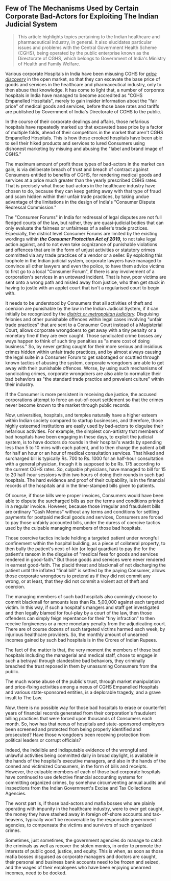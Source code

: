 ## Few of The Mechanisms Used by Certain Corporate Bad-Actors for Exploiting The Indian Judicial System

>This article highlights topics pertaining to the Indian healthcare and pharmaceutical industry, in general. It also elucidates particular issues and problems with the Central Government Health Scheme (CGHS), being operated by the public enterprise known as the Directorate of CGHS, which belongs to Government of India's Ministry of Health and Family Welfare. 

Various corporate Hospitals in India have been misusing CGHS for *[price discovery](https://en.wikipedia.org/wiki/Price_discovery)* in the open market, so that they can excavate the base price of goods and services in the healthcare and pharmaceutical industry, only to then abuse that knowledge. It has come to light that, a number of corporate hospitals in India have managed to become accredited as "CGHS Empanelled Hospitals", merely to gain insider information about the "fair price" of medical goods and services, before those base rates and tariffs are published by Government of India's Directorate of CGHS to the public. 

In the course of their corporate dealings and affairs, those nefarious hospitals have repeatedly marked up that excavated base price by a factor of multiple folds, ahead of their competitors in the market that aren't CGHS Empanelled Hospitals. This is how those crooked hospitals have been able to sell their hiked products and services to lured Consumers using dishonest marketing by misuing and abusing the "label and brand image of CGHS." 

The maximum amount of profit those types of bad-actors in the market can gain, is via deliberate breach of trust and breach of contract against Consumers entitled to benefits of CGHS, for rendering medical goods and services at a price much greater than the yearly prescribed CGHS rates. That is precisely what those bad-actors in the healthcare industry have chosen to do, because they can keep getting away with that type of fraud and scam hidden within their unfair trade practices, by taking undue advantage of the limitations in the design of India's "Consumer Dispute Redressal Commission."

The "Consumer Forums" in India for redressal of legal disputes are not full fledged courts of the law, but rather, they are quasi-judicial bodies that can only evaluate the fairness or unfairness of a seller's trade practices. Especially, the district level Consumer Forums are limited by the existing wordings within ***the Consumer Protection Act of 2019,*** to not take legal action against, and to not even take cognizance of punishable violations and offences that are in the form of unjust activities or statutory crimes committed via any trade practices of a vendor or a seller. By exploiting this loophole in the Indian judicial system, corporate lawyers have managed to convince all other lawyers and even the police, to have them advice victims to first go to a local "Consumer Forum", if there is any involvement of a corporation's services in an untoward incident. That is how, poor victims are sent onto a wrong path and misled away from justice, who then get stuck in having to jostle with an applet court that isn't a regularised court to begin with. 

It needs to be understood by Consumers that all activities of theft and coercion are punishable by the law in the Indian Judicial System, if it can initially be recognized by the *[district or metropolitan judiciary](https://en.wikipedia.org/wiki/Judiciary_of_India#Courts_Structure).* Disguising felonies and other punishable offences within legal cases involving "unfair trade practices" that are sent to a Consumer Court instead of a Magisterial Court, allows corporate wrongdoers to get away with a tiny penalty or a monetary fine if they are ever caught. Those syndicated crime bosses any ways happen to think of such tiny penalties as "a mere cost of doing business." So, by never getting caught for their more serious and insidious crimes hidden within unfair trade practices, and by almost always causing the legal suite in a Consumer Forum to get sabotaged or scuttled through known tactics of abusing the system, corporate wrongdoers are able to get away with their punishable offences. Worse, by using such mechanisms of syndicating crimes, corporate wrongdoers are also able to normalize their bad behaviors as "the standard trade practice and prevalent culture" within their industry. 

If the Consumer is more persistent in receiving due justice, the accused corporations attempt to force an out-of-court settlement so that the crimes never become known to the market through public records.  

Now, universities, hospitals, and temples naturally have a higher esteem within Indian society compared to startup businesses, and therefore, those highly esteemed institutions are easily used by bad-actors to disguise their nefarious activities. For example, the simplest con-artistry that members of bad hospitals have been engaging in these days, to exploit the judicial system, is to have doctors do rounds in their hospital's wards by spending less than 5 to 10 mins with each patient, and to then charge the patient a bill for half an hour or an hour of medical consultation services. That hiked and surcharged bill is typically Rs. 700 to Rs. 1000 for an half-hour consultation with a general physician, though it is supposed to be Rs. 175 according to the current CGHS rates. So, culpable physicians, have managed to bill for 15 to 20 half-hour sessions within two hours of doing their rounds in such bad hospitals. The hard evidence and proof of their culpability, is in the financial records of the hospitals and in the time-stamped bills given to patients. 

Of course, if those bills were proper invoices, Consumers would have been able to dispute the surcharged bills as per the terms and conditions printed in a regular invoice. However, because those irregular and fraudulent bills are ordinary "Cash Memos" without any terms and conditions for settling payments for postpaid medical goods and services, Consumers are forced to pay those unfairly accounted bills, under the duress of coercive tactics used by the culpable managing members of those bad hospitals. 

Those coercive tactics include holding a targeted patient under wrongful confinement within the hospital building, as a piece of collateral property, to then bully the patient's next-of-kin (or legal guardian) to pay the for the patient's ransom in the disguise of "medical fees for goods and services rendered in good-faith." But those goods and services were never rendered in earnest good-faith. The placid threat and blackmail of not discharging the patient until the inflated "final bill" is settled by the paying Consumer, allows those corporate wrongdoers to pretend as if they did not commit any wrong, or at least, that they did not commit a violent act of theft and coercion. 

The managing members of such bad hospitals also cunningly choose to commit blackmail for amounts less than Rs. 5,00,000 against each targeted victim. In this way, if such a hospital's mangers and staff get investigated and then legally blamed for foul-play by a court of the law, then those offenders can simply feign repentance for their "tiny infraction" to then receive forgiveness or a mere monetary penalty from the adjudicating court. There are of course dozens of such targeted victims harmed each week, by injurious healthcare providers. So, the monthly amount of unearned incomes gained by such bad hospitals is in the Crores of Indian Rupees. 

The fact of the matter is that, the very moment the members of those bad hospitals including the managerial and medical staff, chose to engage in such a betrayal through clandestine bad behaviors, they criminally breached the trust reposed in them by unassuming Consumers from the public. 

The much worse abuse of the public's trust, through market manipulation and price-fixing activities among a nexus of CGHS Empanelled Hospitals and various state-sponsored entities, is a deplorable tragedy, and a grave insult to The Law. 

Now, there is no possible way for those bad hospitals to erase or counterfeit years of financial records generated from their corporation's fraudulent billing practices that were forced upon thousands of Consumers each month. So, how has that nexus of hospitals and state-sponsored employers been screened and protected from being properly identified and prosecuted? Have those wrongdoers been receiving protection from political leaders or corrupt officials? 

Indeed, the indelible and indisputable evidence of the wrongful and unlawful activities being committed daily in broad daylight, is available in the hands of the hospital's executive managers, and also in the hands of the conned and victimized Consumers, in the form of bills and receipts. However, the culpable members of each of those bad corporate hospitals have continued to use defective financial accounting systems for committing organized crimes, by somehow circumventing annual audits and inspections from the Indian Government's Excise and Tax Collections Agencies. 

The worst part is, if those bad-actors and mafia bosses who are plainly operating with impunity in the healthcare industry, were to ever get caught, the money they have stashed away in foreign off-shore accounts and tax-heavens, typically won't be recoverable by the responsible government agencies, to compensate the victims and survivors of such organized crimes.  

Sometimes, just sometimes, the government agencies do manage to catch the criminals as well as recover the stolen monies, in order to promote the interests of public good, justice, and equity. This is when, as soon as those mafia bosses disguised as corporate managers and doctors are caught, their personal and business bank accounts need to be frozen and seized, and the wages of their employees who have been enjoying unearned incomes, need to be docked.  
